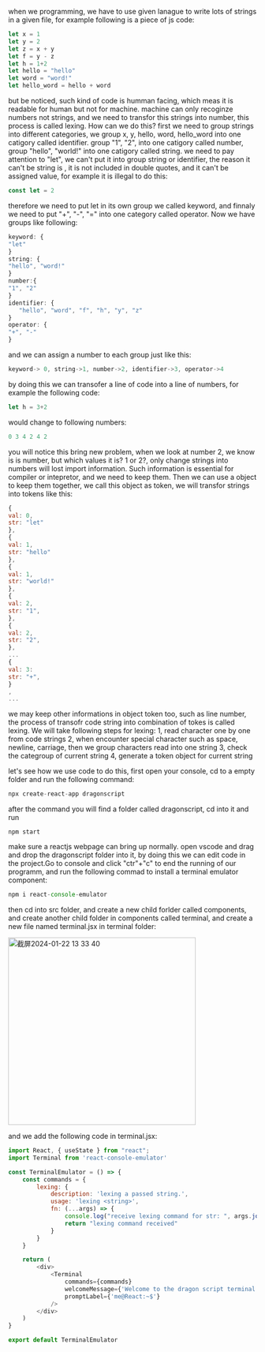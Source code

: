 when we programming, we have to use given lanague to write lots of strings in a given file, for example following is a piece of js code:

```js
let x = 1
let y = 2
let z = x + y
let f = y - z
let h = 1+2
let hello = "hello"
let word = "word!"
let hello_word = hello + word
```

but be noticed, such kind of code is humman facing, which meas it is readable for human but not for machine. machine can only recoginze numbers not strings, and we need to transfor
this strings into number, this process is called lexing. How can we do this? first we need to group strings into different categories, we group x, y, hello, word, hello_word into one catigory called identifier. group "1", "2", into one catigory called number, group "hello", "world!" into one catigory called string. we need to pay attention to "let", we can't put it into group string or identifier, the reason it can't be string is , it is not included in double quotes, and it can't be assigned value, for example it is illegal to do this:
```js
const let = 2
```
therefore we need to put let in its own group we called keyword, and finnaly we need to put "+", "-", "=" into one category called operator. Now we have groups like following:
```js
keyword: {
"let"
}
string: {
"hello", "word!"
}
number:{
"1", "2"
}
identifier: {
   "hello", "word", "f", "h", "y", "z"
}
operator: {
"+", "-"
}
```
and we can assign a number to each group just like this:
```js
keyword-> 0, string->1, number->2, identifier->3, operator->4
```
by doing this we can transofer a line of code into a line of numbers, for example the following code:
```js
let h = 3+2
```
would change to following numbers:
```js
0 3 4 2 4 2 
```
you will notice this bring new problem, when we look at number 2, we know is is number, but which values it is? 1 or 2?, only change strings into numbers will lost import information. Such information is essential for compiler or intepretor, and we need to keep them. Then we can use a object to keep them together, we call this object as token, we will transfor strings into tokens like this:
```js
{
val: 0,
str: "let"
},
{
val: 1,
str: "hello"
},
{
val: 1,
str: "world!"
},
{
val: 2,
str: "1",
},
{
val: 2,
str: "2",
},
...
{
val: 3:
str: "+",
}
,
...

```
we may keep other informations in object token too, such as line number, the process of transofr code string into combination of tokes is called lexing. We will take following steps for lexing:
1, read character one by one from code strings
2, when encounter special character such as space, newline, carriage, then we group characters read into one string
3, check the categroup of current string
4, generate a token object for current string 

let's see how we use code to do this, first open your console, cd to a empty folder and run the following command:
```js
npx create-react-app dragonscript
```
after the command you will find a folder called dragonscript, cd into it and run 
```
npm start
```
make sure a reactjs webpage can bring up normally. open vscode and drag and drop the dragonscript folder into it, by doing this we can edit code in the project.Go to console and click "ctr"+"c" to end the running of our programm, and run the following commad to install a terminal emulator component:
```js
npm i react-console-emulator
```
then cd into src folder, and create a new child forlder called components, and create another child folder in components called terminal, and create a new file named terminal.jsx in terminal folder:


<img width="380" alt="截屏2024-01-22 13 33 40" src="https://github.com/wycl16514/dragonscript_lexing/assets/7506958/66a6a27b-a3b6-41c3-8e6c-bb9a24d45046">

and we add the following code in terminal.jsx:
```js
import React, { useState } from "react";
import Terminal from 'react-console-emulator'

const TerminalEmulator = () => {
    const commands = {
        lexing: {
            description: 'lexing a passed string.',
            usage: 'lexing <string>',
            fn: (...args) => {
                console.log("receive lexing command for str: ", args.join(' '))
                return "lexing command received"
            }
        }
    }

    return (
        <div>
            <Terminal
                commands={commands}
                welcomeMessage={'Welcome to the dragon script terminal!'}
                promptLabel={'me@React:~$'}
            />
        </div>
    )
}

export default TerminalEmulator
```

